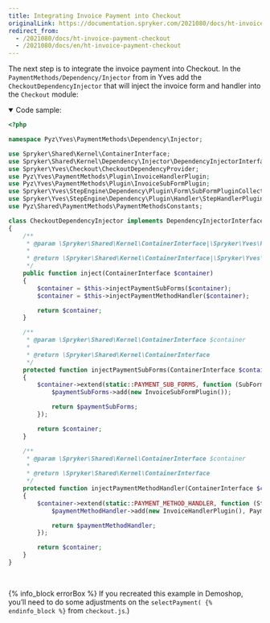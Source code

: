```yaml
---
title: Integrating Invoice Payment into Checkout
originalLink: https://documentation.spryker.com/2021080/docs/ht-invoice-payment-checkout
redirect_from:
  - /2021080/docs/ht-invoice-payment-checkout
  - /2021080/docs/en/ht-invoice-payment-checkout
---
```


The next step is to integrate the invoice payment into Checkout. In the `PaymentMethods/Dependency/Injector` from in Yves add the `CheckoutDependencyInjector` that will inject the invoice form and handler into the `Checkout` module:

<details open>
<summary>Code sample:</summary>

```php
<?php

namespace Pyz\Yves\PaymentMethods\Dependency\Injector;

use Spryker\Shared\Kernel\ContainerInterface;
use Spryker\Shared\Kernel\Dependency\Injector\DependencyInjectorInterface;
use Spryker\Yves\Checkout\CheckoutDependencyProvider;
use Pyz\Yves\PaymentMethods\Plugin\InvoiceHandlerPlugin;
use Pyz\Yves\PaymentMethods\Plugin\InvoiceSubFormPlugin;
use Spryker\Yves\StepEngine\Dependency\Plugin\Form\SubFormPluginCollection;
use Spryker\Yves\StepEngine\Dependency\Plugin\Handler\StepHandlerPluginCollection;
use Pyz\Shared\PaymentMethods\PaymentMethodsConstants;

class CheckoutDependencyInjector implements DependencyInjectorInterface
{
    /**
     * @param \Spryker\Shared\Kernel\ContainerInterface|\Spryker\Yves\Kernel\Container $container
     *
     * @return \Spryker\Shared\Kernel\ContainerInterface|\Spryker\Yves\Kernel\Container
     */
    public function inject(ContainerInterface $container)
    {
        $container = $this->injectPaymentSubForms($container);
        $container = $this->injectPaymentMethodHandler($container);

        return $container;
    }

    /**
     * @param \Spryker\Shared\Kernel\ContainerInterface $container
     *
     * @return \Spryker\Shared\Kernel\ContainerInterface
     */
    protected function injectPaymentSubForms(ContainerInterface $container)
    {
        $container->extend(static::PAYMENT_SUB_FORMS, function (SubFormPluginCollection $paymentSubForms) {
            $paymentSubForms->add(new InvoiceSubFormPlugin());

            return $paymentSubForms;
        });

        return $container;
    }

    /**
     * @param \Spryker\Shared\Kernel\ContainerInterface $container
     *
     * @return \Spryker\Shared\Kernel\ContainerInterface
     */
    protected function injectPaymentMethodHandler(ContainerInterface $container)
    {
        $container->extend(static::PAYMENT_METHOD_HANDLER, function (StepHandlerPluginCollection $paymentMethodHandler) {
            $paymentMethodHandler->add(new InvoiceHandlerPlugin(), PaymentMethodsConstants::PROVIDER);

            return $paymentMethodHandler;
        });

        return $container;
    }
}
```

</br>
</details>

{% info_block errorBox %}
If you recreated this example in Demoshop, you’ll need to do some adjustments on the `selectPayment(
{% endinfo_block %}` from `checkout.js`.)
